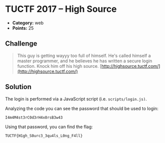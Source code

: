 # TUCTF 2017 – High Source

* **Category:** web
* **Points:** 25

## Challenge

> This guy is getting wayyy too full of himself. He's called himself a master programmer, and he believes he has written a secure login function. Knock him off his high source.
> [http://highsource.tuctf.com/](http://highsource.tuctf.com/)

## Solution

The login is performed via a JavaScript script (i.e. `scripts/login.js)`.

Analyzing the code you can see the password that should be used to login:

```
I4m4M4st3rC0d3rH4x0rsB3w43
```

Using that password, you can find the flag:

```
TUCTF{H1gh_S0urc3_3qu4ls_L0ng_F4ll}
```